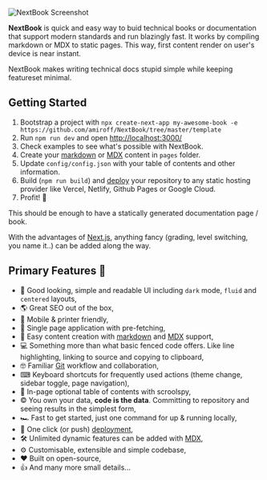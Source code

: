 ![NextBook Screenshot](https://next-book.vercel.app/screenshot.png)

**NextBook** is quick and easy way to buid technical books or documentation that support modern standards and run blazingly fast. It works by compiling markdown or MDX to static pages. This way, first content render on user's device is near instant.

NextBook makes writing technical docs stupid simple while keeping featureset minimal.

## Getting Started

1. Bootstrap a project with `npx create-next-app my-awesome-book -e https://github.com/amiroff/NextBook/tree/master/template`
2. Run `npm run dev` and open [http://localhost:3000/](http://localhost:3000/)
3. Check examples to see what's possible with NextBook.
4. Create your [markdown](/documentation/markdown) or [MDX](/documentation/using-mdx) content in `pages` folder.
5. Update `config/config.json` with your table of contents and other information.
6. Build (`npm run build`) and [deploy](https://vercel.com/new) your repository to any static hosting provider like Vercel, Netlify, Github Pages or Google Cloud.
7. Profit! 🎉

This should be enough to have a statically generated documentation page / book.

With the advantages of [Next.js](https://nextjs.com), anything fancy (grading, level switching, you name it..) can be added along the way.

## Primary Features 🧿

- 💅 Good looking, simple and readable UI including `dark` mode, `fluid` and `centered` layouts, 
- 🌎 Great SEO out of the box,
- 📱 Mobile & printer friendly,
- 🚀 Single page application with pre-fetching,
- 🧾 Easy content creation with [markdown](https://www.markdownguide.org/) and [MDX](https://mdxjs.com/) support,
- 💻 Something more than what basic fenced code offers. Like line highlighting, linking to source and copying to clipboard,
- 🤓 Familiar [Git](https://github.com/) workflow and collaboration,
- ⌨︎ Keyboard shortcuts for frequently used actions (theme change, sidebar toggle, page navigation),
- 🔎 In-page optional table of contents with scroolspy,
- © You own your data, **code is the data**. Committing to repository and seeing results in the simplest form,
- 🏎 Fast to get started, just one command for up & running locally,
- 🎊 One click (or push) [deployment](https://vercel.com/new),
- 🛠 Unlimited dynamic features can be added with [MDX](https://mdxjs.com/),
- ⚙︎ Customisable, extensible and simple codebase,
- ❤ Built on open-source,
- 👍 And many more small details...
